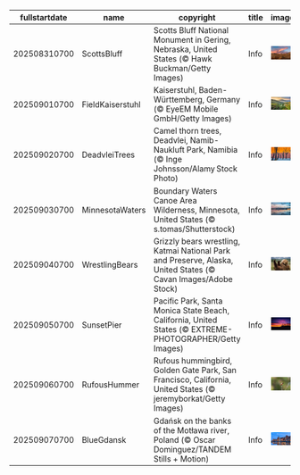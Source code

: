|fullstartdate|name|copyright|title|image|
|--|--|--|--|--|
202508310700|ScottsBluff|Scotts Bluff National Monument in Gering, Nebraska, United States (© Hawk Buckman/Getty Images)|Info|![](/en-AU/2025/09/202508310700ScottsBluff.jpg)|
202509010700|FieldKaiserstuhl|Kaiserstuhl, Baden-Württemberg, Germany (© EyeEM Mobile GmbH/Getty Images)|Info|![](/en-AU/2025/09/202509010700FieldKaiserstuhl.jpg)|
202509020700|DeadvleiTrees|Camel thorn trees, Deadvlei, Namib-Naukluft Park, Namibia (© Inge Johnsson/Alamy Stock Photo)|Info|![](/en-AU/2025/09/202509020700DeadvleiTrees.jpg)|
202509030700|MinnesotaWaters|Boundary Waters Canoe Area Wilderness, Minnesota, United States (© s.tomas/Shutterstock)|Info|![](/en-AU/2025/09/202509030700MinnesotaWaters.jpg)|
202509040700|WrestlingBears|Grizzly bears wrestling, Katmai National Park and Preserve, Alaska, United States (© Cavan Images/Adobe Stock)|Info|![](/en-AU/2025/09/202509040700WrestlingBears.jpg)|
202509050700|SunsetPier|Pacific Park, Santa Monica State Beach, California, United States (© EXTREME-PHOTOGRAPHER/Getty Images)|Info|![](/en-AU/2025/09/202509050700SunsetPier.jpg)|
202509060700|RufousHummer|Rufous hummingbird, Golden Gate Park, San Francisco, California, United States (© jeremyborkat/Getty Images)|Info|![](/en-AU/2025/09/202509060700RufousHummer.jpg)|
202509070700|BlueGdansk|Gdańsk on the banks of the Motława river, Poland (© Oscar Dominguez/TANDEM Stills + Motion)|Info|![](/en-AU/2025/09/202509070700BlueGdansk.jpg)|
